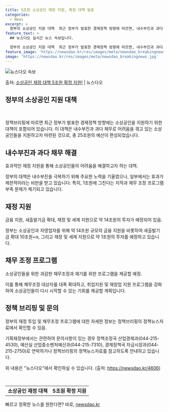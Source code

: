 ```yaml
---
title: 5조원 소상공인 재정 지원, 확정 대책 발표
categories:
  - News
excerpt: >
  정부의 소상공인 지원 대책  최근 정부가 발표한 경제정책 방향에 따르면, 내수부진과 과다 채무로 어려움을 겪…
feature_text: >
  ## 뉴스다오 실시간 뉴스 속보입니다.

  정부의 소상공인 지원 대책  최근 정부가 발표한 경제정책 방향에 따르면, 내수부진과 과다 채무로 어려움을 겪…
feature_image: 'https://newsdao.kr/res/images/meta/newsdao_breakingnews.jpg'
image: 'https://newsdao.kr/res/images/meta/newsdao_breakingnews.jpg'
---
```


![뉴스다오 속보](https://newsdao.kr/res/images/meta/newsdao_breakingnews.jpg)

<p>출처: <a href="https://newsdao.kr/4606" rel="dofollow">소상공인 재정 대책 5조원 확정 지원!</a> | 뉴스다오</p>

<h2 data-ke-size="size26">정부의 소상공인 지원 대책</h2>
<p data-ke-size="size16">&nbsp;</p>
정책브리핑에 따르면 최근 정부가 발표한 경제정책 방향에는 소상공인을 지원하기 위한 대책이 포함되어 있습니다. 이 대책은 내수부진과 과다 채무로 어려움을 겪고 있는 소상공인들을 지원하고자 마련된 것으로, 총 25조원의 예산이 편성되었습니다.

<h2 data-ke-size="size26">내수부진과 과다 채무 해결</h2>
<p data-ke-size="size16">효과적인 재정 지원을 통해 소상공인들의 어려움을 해결하고자 하는 대책.</p>
정부의 대책은 내수부진을 극복하기 위해 주요한 노력을 기울였으나, 일부에서는 효과가 제한적이라는 비판을 받고 있습니다. 특히, 1조원에 그친다는 지적과 채무 조정 프로그램 부족 문제가 제기되고 있습니다.

<h2 data-ke-size="size26">재정 지원</h2>
<p data-ke-size="size16">금융 지원, 새출발기금 확대, 재정 및 세제 지원으로 약 14조원의 투자가 예정되어 있음.</p>
정부는 소상공인과 자영업자를 위해 약 14조원 규모의 금융 지원을 비롯하여 새출발기금 확대 10조원+α, 그리고 재정 및 세제 지원으로 약 1조원의 투자를 예정하고 있습니다.

<h2 data-ke-size="size26">채무 조정 프로그램</h2>
<p data-ke-size="size16">소상공인들을 위한 과감한 채무조정과 재기를 위한 프로그램을 제공할 예정.</p>
이를 통해 채무조정 대상자를 대폭 확대하고, 취업지원 및 재창업 지원 프로그램을 강화하여 소상공인들이 다시 시작할 수 있는 기회를 제공할 계획입니다.

<h2 data-ke-size="size26">정책 브리핑 및 문의</h2>
<p data-ke-size="size16">정부의 재정 투입 및 채무조정 프로그램에 대한 자세한 정보는 정책브리핑의 정책뉴스자료에서 확인할 수 있음.</p>
기획재정부에서는 관련하여 문의사항이 있는 경우 정책조정국 산업경제과(044-215-4530), 예산실 산업중소벤처예산과(044-215-7310), 경제정책국 자금시장과(044-215-2750)로 연락하거나 정책브리핑의 정책뉴스자료를 참고하도록 안내하고 있습니다.

위 내용은 "뉴스다오"에서 확인하실 수 있습니다. (출처: https://newsdao.kr/4606)
<p data-ke-size="size16">&nbsp;</p>
<table>
	<tbody>
		<tr>
			<td style="text-align: center; height: 17px;"><b>소상공인 재정 대책</b></td>
			<td style="text-align: center; height: 17px;"><b>5조원 확정 지원</b></td>
		</tr>
	</tbody>
</table> 

빠르고 정확한 뉴스를 원한다면? 바로, <a href="https://newsdao.kr" rel="dofollow">newsdao.kr</a>


